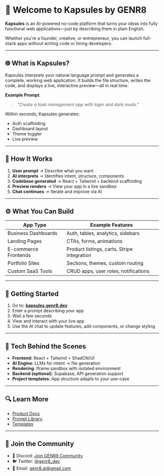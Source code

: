 # 🚀 Welcome to Kapsules by GENR8

**Kapsules** is an AI-powered no-code platform that turns your ideas into fully functional web applications—just by describing them in plain English.

Whether you're a founder, creative, or entrepreneur, you can launch full-stack apps without writing code or hiring developers.

---

## 🌐 What is Kapsules?

Kapsules interprets your natural language prompt and generates a complete, working web application. It builds the file structure, writes the code, and displays a live, interactive preview—all in real time.

**Example Prompt**:

> *"Create a task management app with login and dark mode."*

Within seconds, Kapsules generates:

* Auth scaffolding
* Dashboard layout
* Theme toggler
* Live preview

---

## 🧠 How It Works

1. **User prompt** → Describe what you want
2. **AI interprets** → Identifies intent, structure, components
3. **Codebase generated** → React + Tailwind + backend scaffolding
4. **Preview renders** → View your app in a live sandbox
5. **Chat continues** → Iterate and improve via AI

---

## ⚙️ What You Can Build

| App Type             | Example Features                            |
| -------------------- | ------------------------------------------- |
| Business Dashboards  | Auth, tables, analytics, sidebars           |
| Landing Pages        | CTAs, forms, animations                     |
| E-commerce Frontends | Product listings, carts, Stripe integration |
| Portfolio Sites      | Sections, themes, custom routing            |
| Custom SaaS Tools    | CRUD apps, user roles, notifications        |

---

## 🧱 Getting Started

1. Go to: [**kapsules.genr8.dev**](https://kapsules.genr8.dev)
2. Enter a prompt describing your app
3. Wait a few seconds
4. View and interact with your live app
5. Use the AI chat to update features, add components, or change styling

---

## 🧪 Tech Behind the Scenes

* **Frontend**: React + Tailwind + ShadCN/UI
* **AI Engine**: LLMs for intent → file generation
* **Rendering**: Iframe sandbox with isolated environment
* **Backend (optional)**: Supabase, API generation support
* **Project templates**: App structure adapts to your use-case

---

## 🔍 Learn More

* [Product Docs](https://kapsules.genr8.dev/docs)
* [Prompt Library](https://kapsules.genr8.dev/library)
* [Templates](https://kapsules.genr8.dev/templates)

---

## 💬 Join the Community

* 💬 Discord: [Join GENR8 Community](https://discord.gg/genr8)
* 🐦 Twitter: [@genr8\_dev](https://twitter.com/genr8_dev)
* 📧 Email: [genr8.ai@gmail.com](mailto:genr8.ai@gmail.com)
